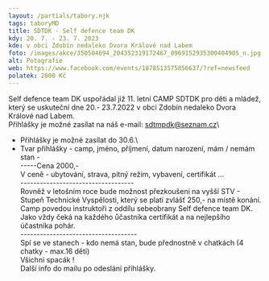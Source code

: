 ```yaml
---
layout: /partials/tabory.njk
tags: taboryMD
title: SDTDK - Self defence team DK
kdy: 20. 7. - 23. 7. 2023
kde: v obci Zdobín nedaleko Dvora Králové nad Labem
foto: /images/akce/350504694_204352319172467_8969152935300404905_n.jpg
alt: Potografie
web: https://www.facebook.com/events/1878513575856637/?ref=newsfeed
polatek: 2000 Kč
---
```

<!--StartFragment-->

Self defence team DK uspořádal již 11. letní CAMP SDTDK pro děti a mládež, který se uskuteční dne 20.- 23.7.2022 v obci Zdobín nedaleko Dvora Králové nad Labem.\
Přihlášky je možné zasílat na náš e-mail: sdtmpdk@seznam.cz\
- Přihlášky je možné zasílat do 30.6.\
- Tvar přihlášky - camp, jméno, příjmení, datum narození, mám / nemám stan -\
-----Cena 2000,-\
V ceně - ubytování, strava, pitný režim, vybavení, certifikát ...\
-----------------------------------\
Rovněž v letošním roce bude možnost přezkoušení na vyšší STV - Stupeň Technické Vyspělosti, který se platí zvlášť 250,- na místě konání.\
Camp povedou instruktoři z oddílu sebeobrany Self defence team DK.\
Jako vždy čeká na každého ůčastníka certifikát a na nejlepšího účastníka pohár.\
------------------------------------\
Spí se ve stanech - kdo nemá stan, bude přednostně v chatkách (4 chatky - max.16 dětí)\
Všichni spacák !\
Další info do mailu po odeslání přihlášky.

<!--EndFragment-->